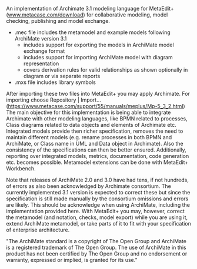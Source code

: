 An implementation of Archimate 3.1 modeling language for MetaEdit+ (www.metacase.com/download) for collaborative modeling, model checking, publishing and model exchange. 

- .mec file includes the metamodel and example models following ArchiMate version 3.1
  - includes support for exporting the models in ArchiMate model exchange format
  - includes support for importing ArchiMate model with diagram representation
  - covers derivation rules for valid relationships as shown optionally in diagram or via separate reports
- .mxs file includes library symbols

After importing these two files into MetaEdit+ you may apply Archimate. For importing choose Repository | Import... (https://www.metacase.com/support/55/manuals/meplus/Mp-5_3_2.html) The main objective for this implementation is being able to integrate Archimate with other modeling languages, like BPMN related to processes, Class diagrams related to data objects and elements of Archimate etc. Integrated models provide then richer specification, removes the need to maintain different models (e.g. rename processes in both BPMN and ArchiMate, or Class name in UML and Data object in Archimate). Also the consistency of the specifications can then be better ensured. Additionally, reporting over integrated models, metrics, documentation, code generation etc. becomes possible. Metamodel extensions can be done with MetaEdit+ Workbench.

Note that releases of ArchiMate 2.0 and 3.0 have had tens, if not hundreds, of errors as also been acknowledged by Archimate consortium. The currently implemented 3.1 version is expected to correct these but since the specification is still made manually by the consortium omissions and errors are likely. This should be acknowledge when using ArchiMate, including the implementation provided here. With MetaEdit+ you may, however, correct the metamodel (and notation, checks, model export) while you are using it, extend ArchiMate metamodel, or take parts of it to fit with your specification of enterprise architecture.

"The ArchiMate standard is a copyright of The Open Group and ArchiMate is a registered trademark of The Open Group. The use of
ArchiMate in this product has not been certified by The Open Group and no endorsement or warranty, expressed or implied, is granted for its use."
